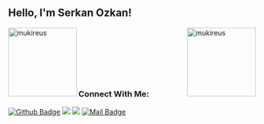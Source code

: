 ## Hello, I'm Serkan Ozkan! 

<img height="140em" align="right" src="https://github-readme-stats.vercel.app/api?username=SerkanOzkann&show_icons=true&locale=en&theme=algolia&include_all_commits=true&count_private=true" alt="mukireus"/>
  
 <img height="140em" align="left" src="https://github-readme-stats.vercel.app/api/top-langs?username=SerkanOzkann&show_icons=true&locale=en&layout=compact&langs_count=8&theme=algolia" alt="mukireus"/>
 
 <br />
 <br />
 <br />
 <br />
 <br />
 <br />
 
### Connect With Me:

[![Github Badge](https://img.shields.io/badge/-Github-000?style=quare&labelColor=000&logo=Github&logoColor=white&link=link)](https://github.com/SerkanOzkann) 
[![](https://img.shields.io/badge/linkedin-%230077B5.svg?&style=for-the-badge&logo=linkedin&logoColor=white)](https://www.linkedin.com/in/serkanozkann/)
[![](https://img.shields.io/badge/instagram-%23E4405F.svg?&style=for-the-badge&logo=instagram&logoColor=white)](https://instagram.com/ozkannserkan)
[![Mail Badge](https://img.shields.io/badge/serkanozkann1903@gmail.com-c14438?style=for-the-badge&logo=Gmail&logoColor=white&link=mailto:serkanozkann1903@gmail.com)](mailto:serkanozkann1903@gmail.com)

<br />

